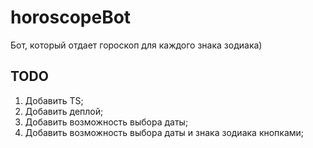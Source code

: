 # horoscopeBot
Бот, который отдает гороскоп для каждого знака зодиака)

## TODO
1) Добавить TS;
2) Добавить деплой;
3) Добавить возможность выбора даты;
4) Добавить возможность выбора даты и знака зодиака кнопками;


